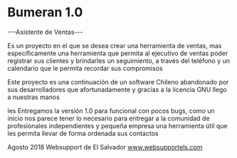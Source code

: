 # Bumeran 1.0
---Asistente de Ventas---

Es un proyecto en el que se desea crear una herramienta de ventas, mas específicamente una herramienta que permita al ejecutivo de ventas poder registrar sus clientes y brindarles un seguimiento, a través del teléfono y un calendario que le permita recordar sus compromisos

Este proyecto es una continuación de un software Chileno abandonado por sus desarrolladores que afortunadamente y gracias a la licencia GNU llego a nuestras manos

les Entregamos la versión 1.0 para funcional con pocos bugs, como un inicio nos parece tener lo necesario para entregar a la comunidad de profesionales independientes y pequeña empresa una herramienta útil que les permita llevar de forma ordenada sus contactos

Agosto 2018
Websupport de El Salvador
www.websupportels.com
